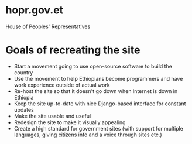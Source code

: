 # hopr.gov.et
House of Peoples' Representatives

# Goals of recreating the site
* Start a movement going to use open-source software to build the country
* Use the movement to help Ethiopians become programmers and have work experience outside of actual work
* Re-host the site so that it doesn't go down when Internet is down in Ethiopia
* Keep the site up-to-date with nice Django-based interface for constant updates
* Make the site usable and useful
* Redesign the site to make it visually appealing
* Create a high standard for government sites (with support for multiple languages, giving citizens info and a voice through sites etc.)
